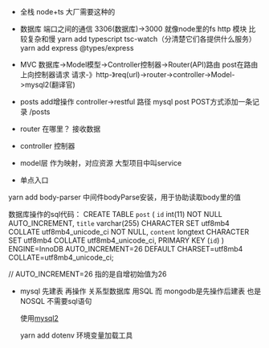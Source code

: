 <!-- 联合XB2一起学习 -->

- 全栈 node+ts
大厂需要这种的
- 数据库
    端口之间的通信 3306(数据库)->3000
    就像node里的fs http 模块 比较复杂和慢
    yarn add typescript tsc-watch（分清楚它们各提供什么服务）
    yarn add express @types/express

- MVC 
数据库->Model模型->Controller控制器->Router(API)路由
post在路由上向控制器请求
请求-》http-》req(url)->router->controller->Model->mysql2(翻译官)

- posts add增操作
controller->restful 路径
mysql post POST方式添加一条记录   /posts
- router 在哪里？ 接收数据
- controller 控制器
- model层 作为映射，对应资源 大型项目中叫service

- 单点入口 


yarn add body-parser  中间件bodyParse安装，用于协助读取body里的值

数据库操作的sql代码：
CREATE TABLE `post` (
  `id` int(11) NOT NULL AUTO_INCREMENT,
  `title` varchar(255) CHARACTER SET utf8mb4 COLLATE utf8mb4_unicode_ci NOT NULL,
  `content` longtext CHARACTER SET utf8mb4 COLLATE utf8mb4_unicode_ci,
  PRIMARY KEY (`id`)
) ENGINE=InnoDB AUTO_INCREMENT=26 DEFAULT CHARSET=utf8mb4 COLLATE=utf8mb4_unicode_ci;

// AUTO_INCREMENT=26   指的是自增初始值为26

 - mysql 先建表  再操作  关系型数据库  用SQL
    而 mongodb是先操作后建表  也是NOSQL 不需要sql语句

    使用[mysql2](https://segmentfault.com/a/1190000020965182)


    yarn add dotenv   环境变量加载工具
